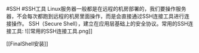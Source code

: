 #SSH #SSH工具
Linux服务器一般都是在远程的机房部署的，我们要操作服务器，不会每次都跑到远程的机房里面操作，而是会直接通过SSH连接工具进行连接操作。
SSH（Secure Shell），建立在应用层基础上的安全协议。常用的SSH连接工具:
![[常用的SSH连接工具.png]]

[[FinalShell安装]]